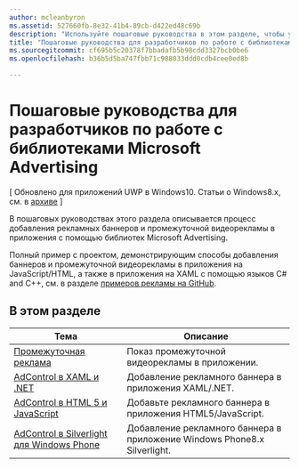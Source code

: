 ```yaml
---
author: mcleanbyron
ms.assetid: 527660fb-8e32-41b4-89cb-d422ed48c69b
description: "Используйте пошаговые руководства в этом разделе, чтобы узнать, как добавлять рекламные баннеры и промежуточную видеорекламу в приложения с помощью библиотек Microsoft Advertising."
title: "Пошаговые руководства для разработчиков по работе с библиотеками Microsoft Advertising"
ms.sourcegitcommit: cf695b5c20378f7bbadafb5b98cdd3327bcb0be6
ms.openlocfilehash: b36b5d5ba747fbb71c988033ddd0cdb4cee0ed8b

---
```


# Пошаговые руководства для разработчиков по работе с библиотеками Microsoft Advertising


\[ Обновлено для приложений UWP в Windows10. Статьи о Windows8.x, см. в [архиве](http://go.microsoft.com/fwlink/p/?linkid=619132) \]

В пошаговых руководствах этого раздела описывается процесс добавления рекламных баннеров и промежуточной видеорекламы в приложения с помощью библиотек Microsoft Advertising.

Полный пример с проектом, демонстрирующим способы добавления баннеров и промежуточной видеорекламы в приложения на JavaScript/HTML, а также в приложения на XAML с помощью языков C# and C++, см. в разделе [примеров рекламы на GitHub](http://aka.ms/githubads).

## В этом разделе

|  Тема    | Описание |               
|----------|-------|
| [Промежуточная реклама](interstitial-ads.md)    | Показ промежуточной видеорекламы в приложении.        |
| [AdControl в XAML и .NET](adcontrol-in-xaml-and--net.md)     | Добавление рекламного баннера в приложения XAML/.NET.        |
| [AdControl в HTML 5 и JavaScript](adcontrol-in-html-5-and-javascript.md)     | Добавьте рекламного баннера в приложения HTML5/JavaScript.        |
| [AdControl в Silverlight для Windows Phone](adcontrol-in-windows-phone-silverlight.md)       | Добавление рекламного баннера в приложение Windows Phone8.x Silverlight. |



 

 



<!--HONumber=Jun16_HO4-->


